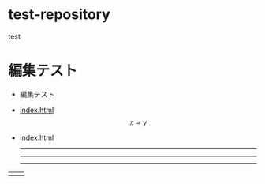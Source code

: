 # test-repository

test





# 編集テスト

* 編集テスト
* [index.html](/index.html)$$x = y$$
* index.html

  ---

  ---

  ---



|  |  |
| :--- | :--- |
|  |  |

[^1]: Enter footnote here.[^2]

